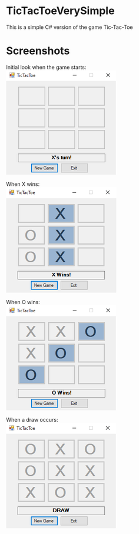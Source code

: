 # TicTacToeVerySimple
This is a simple C# version of the game Tic-Tac-Toe

# Screenshots

Initial look when the game starts: <br>
![InitialLook](https://github.com/gsvasile/TicTacToeVerySimple/blob/master/screenshots/InitialRun.png?raw=true)

When X wins: <br>
![InitialLook](https://github.com/gsvasile/TicTacToeVerySimple/blob/master/screenshots/XWin.png?raw=true)

When O wins: <br>
![InitialLook](https://github.com/gsvasile/TicTacToeVerySimple/blob/master/screenshots/OWin.png?raw=true)

When a draw occurs: <br>
![InitialLook](https://github.com/gsvasile/TicTacToeVerySimple/blob/master/screenshots/Draw.png?raw=true)